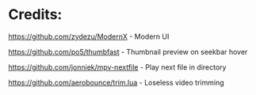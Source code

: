 # Credits:

https://github.com/zydezu/ModernX       - Modern UI

https://github.com/po5/thumbfast        - Thumbnail preview on seekbar hover

https://github.com/jonniek/mpv-nextfile - Play next file in directory

https://github.com/aerobounce/trim.lua  - Loseless video trimming

